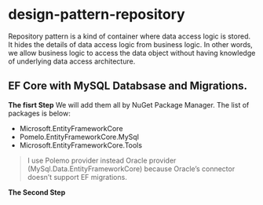 # design-pattern-repository
Repository pattern is a kind of container where data access logic is stored. It hides the details of data access logic from business logic. In other words, we allow business logic to access the data object without having knowledge of underlying data access architecture.
## EF Core with MySQL Databsase and Migrations.
**The fisrt Step**
We will add them all by NuGet Package Manager. The list of packages is below:
- Microsoft.EntityFrameworkCore
- Pomelo.EntityFrameworkCore.MySql
- Microsoft.EntityFrameworkCore.Tools

> I use Polemo provider instead Oracle provider (MySql.Data.EntityFrameworkCore) because Oracle’s connector doesn’t support EF migrations.

**The Second Step**
